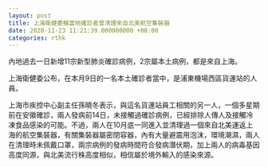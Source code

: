 ```yaml
---
layout: post
title: 上海衛健委稱當地確診者曾清理來自北美航空集裝器
date: 2020-11-23 11:21:39.000000000 +08:00
categories: rthk
---
```


內地過去一日新增11宗新型肺炎確診病例，2宗屬本土病例，都是來自上海。

上海衛健委公布，在本月9日的一名本土確診者當中，是浦東機場西區貨運站的人員。

上海市疾控中心副主任孫曉冬表示，與這名貨運站員工相關的另一人，一個多星期前在安徽確診，兩人發病前14日，未接觸過確診病例，已經排除人傳人及接觸冷凍食品感染的可能。不過，兩人在10月底一同進入並清理過一個來自北美運返上海的航空集裝器，有關集裝器屬密閉容器，內有大量避震用泡沫，環境潮濕，兩人在清理時未佩戴口罩，兩宗病例的發病時間符合發病潛伏期，加上兩人的病毒基因高度同源，與北美流行株高度相似，相信屬於境外輸入的感染來源。
